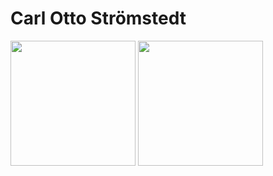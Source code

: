 # Carl Otto Strömstedt
<picture >
  <source
    srcset="https://github-readme-stats.vercel.app/api?username=carlottostromstedt&theme=nord"
    media="(prefers-color-scheme: dark)"
  />
   <source
    srcset="https://github-readme-stats.vercel.app/api?username=carlottostromstedt"
    media="(prefers-color-scheme: light), (prefers-color-scheme: no-preference)"
  />
  <img height=200 align="center" src="https://github-readme-stats.vercel.app/api?username=carlottostromstedt" />
</picture>
<picture >
  <source
    srcset="https://github-readme-stats.vercel.app/api/top-langs?username=carlottostromstedt&layout=compact&langs_count=10&card_width=320&theme=nord"
    media="(prefers-color-scheme: dark)"
  />
   <source
    srcset="https://github-readme-stats.vercel.app/api/top-langs?username=carlottostromstedt&layout=compact&langs_count=10&card_width=320"
    media="(prefers-color-scheme: light), (prefers-color-scheme: no-preference)"
  />
  <img height=200 align="center" src="https://github-readme-stats.vercel.app/api/top-langs?username=carlottostromstedt&layout=compact&langs_count=10&card_width=320" />
</picture>
